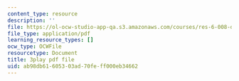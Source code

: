 ```yaml
---
content_type: resource
description: ''
file: https://ol-ocw-studio-app-qa.s3.amazonaws.com/courses/res-6-008-digital-signal-processing-spring-2011/ab98db61605303ad70feff000eb34662_LrNXtw0E7Dk.pdf
file_type: application/pdf
learning_resource_types: []
ocw_type: OCWFile
resourcetype: Document
title: 3play pdf file
uid: ab98db61-6053-03ad-70fe-ff000eb34662
---
```

